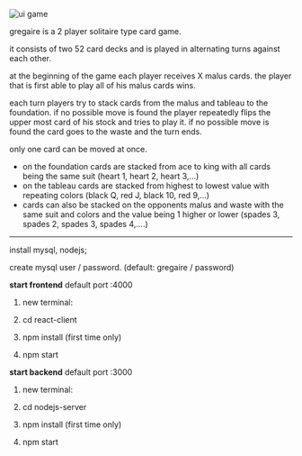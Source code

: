 ![ui game](https://user-images.githubusercontent.com/39095721/134721594-38d153e3-48af-45ae-b75c-bb3c708161d6.JPG)


gregaire is a 2 player solitaire type card game.

it consists of two 52 card decks and is played in alternating turns against each other.

at the beginning of the game each player receives X malus cards. the player that is first able to play all of his malus cards wins.

each turn players try to stack cards from the malus and tableau to the foundation. if no possible move is found the player repeatedly flips the upper most card of his stock and tries to play it. if no possible move is found the card goes to the waste and the turn ends.

only one card can be moved at once.

- on the foundation cards are stacked from ace to king with all cards being the same suit (heart 1, heart 2, heart 3,...)
- on the tableau cards are stacked from highest to lowest value with repeating colors (black Q, red J, black 10, red 9,...)
- cards can also be stacked on the opponents malus and waste with the same suit and colors and the value being 1 higher or lower (spades 3, spades 2, spades 3, spades 4,....)



_______
install mysql, nodejs; 

create mysql user / password. (default: gregaire / password)



<b>start frontend</b> default port :4000

1) new terminal:

2) cd react-client

3) npm install (first time only)

4) npm start
  

<b>start backend</b> default port :3000

1) new terminal:

2) cd nodejs-server

3) npm install (first time only)

4) npm start
